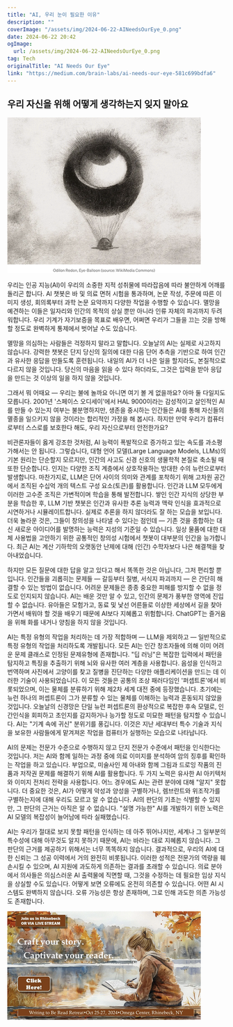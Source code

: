 ```yaml
---
title: "AI, 우리 눈이 필요한 이유"
description: ""
coverImage: "/assets/img/2024-06-22-AINeedsOurEye_0.png"
date: 2024-06-22 20:42
ogImage: 
  url: /assets/img/2024-06-22-AINeedsOurEye_0.png
tag: Tech
originalTitle: "AI Needs Our Eye"
link: "https://medium.com/brain-labs/ai-needs-our-eye-581c699bdfa6"
---
```



## 우리 자신을 위해 어떻게 생각하는지 잊지 말아요

![image](/assets/img/2024-06-22-AINeedsOurEye_0.png)

우리는 인공 지능(AI)이 우리의 소중한 지적 성취물에 따라잡음에 따라 불안하게 어깨를 돌리곤 합니다. AI 챗봇은 바 및 의료 면허 시험을 통과하며, 논문 작성, 주문에 따른 이미지 생성, 회의록부터 과학 논문 요약까지 다양한 작업을 수행할 수 있습니다. 멸망을 예견하는 이들은 일자리와 인간의 목적의 상실 뿐만 아니라 인류 자체의 파괴까지 두려워합니다. 우리 기계가 자기보증을 목표로 배우면, 어쩌면 우리가 그들을 끄는 것을 방해할 정도로 완벽하게 통제에서 벗어날 수도 있습니다.

멸망을 의심하는 사람들은 걱정하지 말라고 말합니다. 오늘날의 AI는 실제로 사고하지 않습니다. 강력한 챗봇은 단지 당신의 질의에 대한 다음 단어 추측을 기반으로 하여 인간과 유사한 응답을 만들도록 훈련됩니다. 내일의 AI가 더 나은 일을 할지라도, 본질적으로 다르지 않을 것입니다. 당신의 마음을 읽을 수 있다 하더라도, 그것은 입력을 받아 응답을 만드는 것 이상의 일을 하지 않을 것입니다.

<div class="content-ad"></div>

그래서 뭐 어때요 — 우리는 불에 놀까요 아니면 여기 볼 게 없을까요? 아마 둘 다일지도 모릅니다. 2001년 '스페이스 오디세이'에서 HAL 9000이라는 감성적이고 살인적인 AI를 만들 수 있는지 여부는 불분명하지만, 생존을 중시하는 인간들은 AI를 통해 자신들의 멸종을 일으키지 않을 것이라는 합리적인 가정을 해 봅시다. 하지만 만약 우리가 컴퓨터로부터 스스로를 보호한다 해도, 우리 자신으로부터 안전한가요?

비관론자들이 옳게 강조한 것처럼, AI 능력이 폭발적으로 증가하고 있는 속도를 과소평가해서는 안 됩니다. 그렇습니다, 대형 언어 모델(Large Language Models, LLMs)의 기본 원리는 단순할지 모르지만, 인간의 사고도 신경 신호의 생물학적 본질로 축소될 때 또한 단순합니다. 인지는 다양한 조직 계층에서 상호작용하는 방대한 수의 뉴런으로부터 발생합니다. 마찬가지로, LLM은 단어 사이의 의미와 관계를 포착하기 위해 고차원 공간에서 조직된 수십억 개의 텍스트 구성 요소(토큰)를 활용합니다. 인간과 LLM 모두에게 이러한 고수준 조직은 가변적이며 학습을 통해 발전합니다. 쌓인 인간 지식의 상당한 부분을 학습한 후, LLM 기반 챗봇은 인간과 유사한 추론 능력과 맥락 인식을 효과적으로 시연하거나 시뮬레이트합니다. 실제로 추론을 하지 않더라도 잘 하는 모습을 보입니다. 더욱 놀라운 것은, 그들이 창의성을 나타낼 수 있다는 점인데 — 기존 것을 종합하는 대신 새로운 아이디어를 발명하는 능력은 지성의 기준일 수 있습니다. 일상 물품에 대한 대체 사용법을 고안하기 위한 공통적인 창의성 시험에서 챗봇이 대부분의 인간을 능가합니다. 최근 AI는 계산 기하학의 오랫동안 난제에 대해 (인간) 수학자보다 나은 해결책을 찾아내었습니다.

하지만 모든 질문에 대한 답을 알고 있다고 해서 똑똑한 것은 아닙니다, 그저 편리할 뿐입니다. 인간들을 괴롭히는 문제들 — 갈등부터 질병, 서식지 파괴까지 — 은 간단히 해결할 수 있는 방법이 없습니다. 어려운 문제들은 종종 중요한 피해를 방지할 수 없을 정도로 인지되지 않습니다. AI는 배운 것만 알 수 있고, 인간의 문제가 풍부한 영역에 진입할 수 없습니다. 유아들은 모험가고, 동료 및 낯선 어른들로 이상한 세상에서 길을 찾아가면서 배워야 할 것을 배우기 때문에 AI보다 지혜롭고 위험합니다. ChatGPT는 즐거움을 위해 화를 내거나 양침을 하지 않을 것입니다.

AI는 특정 유형의 작업을 처리하는 데 가장 적합하며 — LLM을 제외하고 — 일반적으로 특정 유형의 작업을 처리하도록 개발됩니다. 모든 AI는 인간 창조자들에 의해 이미 어려운 문제 클래스로 인정된 문제유형에 존재합니다. "딥 러닝"은 복잡한 입력에서 패턴을 탐지하고 특징을 추출하기 위해 뇌와 유사한 여러 계층을 사용합니다. 음성을 인식하고 번역하며 사진에서 고양이를 찾고 질병을 진단하는 다양한 애플리케이션을 만드는 데 이러한 기술이 사용되었습니다. 이 모든 것들은 공통의 조상 패러다임인 '퍼셉트론'에서 비롯되었으며, 이는 물체를 분류하기 위해 제2차 세계 대전 중에 등장했습니다. 초기에는 뉴런 하나의 퍼셉트론이 그가 분류할 수 있는 물체를 이해하는 능력과 혼동되지 않았을 것입니다. 오늘날의 신경망은 단일 뉴런 퍼셉트론의 환상적으로 복잡한 후속 모델로, 인간인식을 회피하고 초인지를 감지하거나 능가할 정도로 미묘한 패턴을 탐지할 수 있습니다. AI는 "기계 속에 귀신" 분위기를 풍깁니다. 이것은 지난 세대부터 특수 기술과 지식을 보유한 사람들에게 맡겨져온 작업을 컴퓨터가 실행하는 모습으로 나타납니다. 

<div class="content-ad"></div>

AI의 문제는 전문가 수준으로 수행하지 않고 단지 전문가 수준에서 패턴을 인식한다는 것입니다. 저는 AI와 함께 일하는 과정 중에 의료 이미지를 분석하여 암의 징후를 확인하는 작업을 하고 있습니다. 부업으로, 미술사인 제 아내와 함께 그림과 드로잉 작품의 진품과 저작권 문제를 해결하기 위해 AI를 활용합니다. 두 가지 노력은 유사한 AI 아키텍처와 이미지 전처리 전략을 사용합니다. 어느 경우에도 AI는 관련 분야에 대해 "알지" 못합니다. 더 중요한 것은, AI가 어떻게 악성과 양성을 구별하거나, 렘브란트와 위조작가를 구별하는지에 대해 우리도 모르고 알 수 없습니다. AI의 판단의 기초는 식별할 수 있지만, 그 판단의 근거는 아직은 알 수 없습니다. "설명 가능한" AI를 개발하기 위한 노력은 AI 모델의 복잡성이 늘어남에 따라 실패했습니다.

AI는 우리가 절대로 보지 못할 패턴을 인식하는 데 아주 뛰어나지만, 세계나 그 일부분의 특수성에 대해 아무것도 알지 못하기 때문에, AI는 바라는 대로 지혜롭지 않습니다. 그 판단의 근거를 제공하기 위해서는 너무 똑똑하지 않습니다. 결과적으로, 우리의 AI에 대한 신뢰는 그 성공 이력에서 거의 완전히 비롯됩니다. 이러한 성적은 전문가의 역량을 훼손시킬 수 있으며, AI 지원에 과도하게 의존하는 결과를 초래할 수 있습니다. 의료 분야에서 의사들은 의심스러운 AI 출력물에 직면할 때, 그것을 수정하는 데 필요한 임상 지식을 상실할 수도 있습니다. 어떻게 보면 오류에도 온전히 의존할 수 있습니다. 어떤 AI 시스템도 완벽하지 않습니다. 오류 가능성은 항상 존재하며, 그로 인해 과도한 의존 가능성도 존재합니다.

<div class="content-ad"></div>


![Image1](/assets/img/2024-06-22-AINeedsOurEye_1.png)
